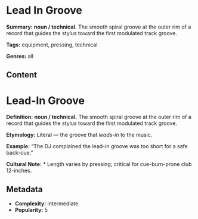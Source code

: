 # Lead In Groove

**Summary:** **noun / technical.** The smooth spiral groove at the outer rim of a record that guides the stylus toward the first modulated track groove.

**Tags:** equipment, pressing, technical

**Genres:** all

## Content

# Lead-In Groove

**Definition:** **noun / technical.** The smooth spiral groove at the outer rim of a record that guides the stylus toward the first modulated track groove.

**Etymology:** Literal — the groove that *leads-in* to the music.

**Example:** “The DJ complained the lead-in groove was too short for a safe back-cue.”

**Cultural Note:** * Length varies by pressing; critical for cue-burn-prone club 12-inches.

## Metadata

- **Complexity:** intermediate
- **Popularity:** 5

